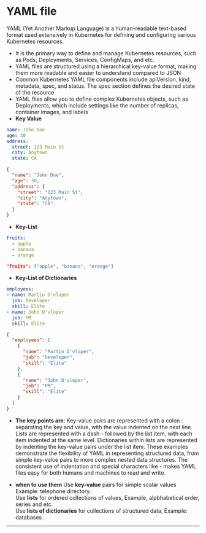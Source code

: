 # YAML file

YAML (Yet Another Markup Language) is a human-readable text-based format used extensively in Kubernetes for defining and configuring various Kubernetes resources. 
* It is the primary way to define and manage Kubernetes resources, such as Pods, Deployments, Services, ConfigMaps, and etc.
* YAML files are structured using a hierarchical key-value format, making them more readable and easier to understand compared to JSON
* Common Kubernetes YAML file components include apiVersion, kind, metadata, spec, and status. The spec section defines the desired state of the resource
* YAML files allow you to define complex Kubernetes objects, such as Deployments, which include settings like the number of replicas, container images, and labels
* **Key Value**
```yaml
name: John Doe
age: 30
address:
  street: 123 Main St
  city: Anytown
  state: CA
```
```json
{
  "name": "John Doe",
  "age": 30,
  "address": {
    "street": "123 Main St",
    "city": "Anytown",
    "state": "CA"
  }
}
```
* **Key-List**
```yaml
fruits:
  - apple
  - banana
  - orange
```
```json
"fruits": ["apple", "banana", "orange"]
```
* **Key-List of Dictionaries**
```yaml
employees:
- name: Martin D'vloper
  job: Developer
  skill: Elite
- name: John D'vloper
  job: PM
  skill: Elite
```
```json
{
  "employees": [
    {
      "name": "Martin D'vloper",
      "job": "Developer",
      "skill": "Elite"
    },
    {
      "name": "John D'vloper",
      "job": "PM",
      "skill": "Elite"
    }
  ]
}
```
* **The key points are**:
Key-value pairs are represented with a colon : separating the key and value, with the value indented on the next line.
Lists are represented with a dash - followed by the list item, with each item indented at the same level.
Dictionaries within lists are represented by indenting the key-value pairs under the list item.
These examples demonstrate the flexibility of YAML in representing structured data, from simple key-value pairs to more complex nested data structures. The consistent use of indentation and special characters like - makes YAML files easy for both humans and machines to read and write.

* **when to use them**
Use **key-value** pairs for simple scalar values Example: telephone directory. \
Use **lists** for ordered collections of values, Example, alpbhabetical order, series and etc. \
Use **lists of dictionaries** for collections of structured data, Example: databases 
******************************
